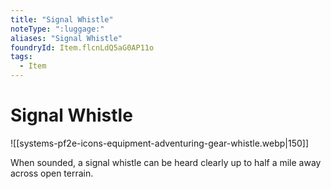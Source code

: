 ```yaml
---
title: "Signal Whistle"
noteType: ":luggage:"
aliases: "Signal Whistle"
foundryId: Item.flcnLdQ5aG0AP11o
tags:
  - Item
---
```


# Signal Whistle
![[systems-pf2e-icons-equipment-adventuring-gear-whistle.webp|150]]

When sounded, a signal whistle can be heard clearly up to half a mile away across open terrain.
